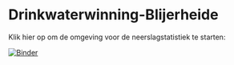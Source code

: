 # Drinkwaterwinning-Blijerheide

Klik hier op om de omgeving voor de neerslagstatistiek te starten:

[![Binder](https://mybinder.org/badge_logo.svg)](https://mybinder.org/v2/gh/HKV-products-services/drinkwaterwinning-bleijerheide/HEAD?labpath=neerslagstatistiek%2Fneerslag_statistiekanalyses.ipynb)

